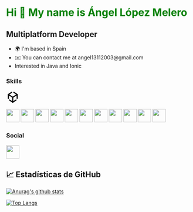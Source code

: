 <h1 style="color: green">Hi 👋 My name is Ángel López Melero</h1>
<h2>Multiplatform Developer</h2>
<ul>
	<li>🌍  I'm based in Spain</li>
	<li>✉️  You can contact me at angel13112003@gmail.com</li>
	<li>Interested in Java and Ionic</li>
</ul>
<h3>Skills</h3>

<p>
<a href="https://unity.com"><img src="data:image/svg+xml,%3Csvg xmlns='http://www.w3.org/2000/svg' class='icon icon-tabler icon-tabler-brand-unity' width='24' height='24' viewBox='0 0 24 24' stroke-width='2' stroke='currentColor' fill='none' stroke-linecap='round' stroke-linejoin='round'%3E%3Cpath stroke='none' d='M0 0h24v24H0z' fill='none'/%3E%3Cpath d='M14 3l6 4v7' /%3E%3Cpath d='M18 17l-6 4l-6 -4' /%3E%3Cpath d='M4 14v-7l6 -4' /%3E%3Cpath d='M4 7l8 5v9' /%3E%3Cpath d='M20 7l-8 5' /%3E%3C/svg%3E" width="36" height="36"></a>
</p>


<p>
	<a href="https://www.oracle.com/es/java/"><img src="https://raw.githubusercontent.com/danielcranney/readme-generator/main/public/icons/skills/java-colored.svg" width="36" height="36"></a>
	<a href="https://spring.io"><img src="https://camo.githubusercontent.com/4545b55c7771bbd175235c80b518dcbbf2f6ee0b984a51ad9363cba8cb70e67c/68747470733a2f2f7777772e766563746f726c6f676f2e7a6f6e652f6c6f676f732f737072696e67696f2f737072696e67696f2d69636f6e2e737667" width="36" height="36"></a>
	<a href="https://www.php.net"><img src="https://raw.githubusercontent.com/danielcranney/readme-generator/main/public/icons/skills/php-colored.svg" width="36" height="36"></a>
	<a href="https://kotlinlang.org"><img src="https://raw.githubusercontent.com/danielcranney/readme-generator/main/public/icons/skills/kotlin-colored.svg" width="36" height="36"></a>
	<a href="https://developer.mozilla.org/en-US/docs/Glossary/HTML5"><img src="https://raw.githubusercontent.com/danielcranney/readme-generator/main/public/icons/skills/html5-colored.svg" width="36" height="36"></a>
	<a href="https://www.w3.org/TR/CSS/#css"><img src="https://raw.githubusercontent.com/danielcranney/readme-generator/main/public/icons/skills/css3-colored.svg" width="36" height="36"></a>
	<a href="https://www.mysql.com"><img src="https://raw.githubusercontent.com/danielcranney/readme-generator/main/public/icons/skills/mysql-colored.svg" width="36" height="36"></a>
	<a href="https://www.postgresql.org"><img src="https://raw.githubusercontent.com/danielcranney/readme-generator/main/public/icons/skills/postgresql-colored.svg" width="36" height="36"></a>
	<a href="https://www.mongodb.com/home"><img src="https://raw.githubusercontent.com/danielcranney/readme-generator/main/public/icons/skills/mongodb-colored.svg" width="36" height="36"></a>
	<a href="https://firebase.google.com"><img src="https://raw.githubusercontent.com/danielcranney/readme-generator/main/public/icons/skills/firebase-colored.svg" width="36" height="36"></a>
	<a href="https://www.heroku.com"><img src="https://raw.githubusercontent.com/danielcranney/readme-generator/main/public/icons/skills/heroku-colored.svg" width="36" height="36"></a>
</p>



<h3>Social</h3>
<p><a href="https://www.linkedin.com/in/angel-lopez-melero-309a5a225/">
<img src="https://raw.githubusercontent.com/danielcranney/readme-generator/main/public/icons/socials/linkedin.svg" width="36" height="36">
</a></p>


## 📈 Estadísticas de GitHub

[![Anurag's github stats](https://github-readme-stats.vercel.app/api?username=Angell131&theme=merko&show_icons=true)](https://github.com/Angell131)

[![Top Langs](https://github-readme-stats.vercel.app/api/top-langs/?username=Angell131&theme=chartreuse-dark&show_icons=true)](https://github.com/Angell131)
